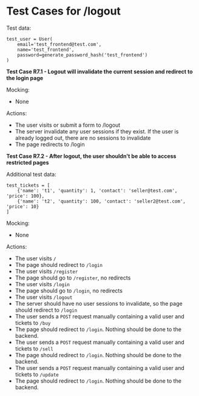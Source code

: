 # Test Cases for /logout

Test data:

```
test_user = User(
    email='test_frontend@test.com',
    name='test_frontend',
    password=generate_password_hash('test_frontend')
)
```

**Test Case R7.1 - Logout will invalidate the current session and redirect to the login page**

Mocking:

- None

Actions:

- The user visits or submit a form to /logout
- The server invalidate any user sessions if they exist. If the user is already logged out, there are no sessions to invalidate
- The page redirects to /login

**Test Case R7.2 - After logout, the user shouldn't be able to access restricted pages**

Additional test data:

```
test_tickets = [
    {'name': 't1', 'quantity': 1, 'contact': 'seller@test.com', 'price': 100},
    {'name': 't2', 'quantity': 100, 'contact': 'seller2@test.com', 'price': 10}
]
```

Mocking:

- None

Actions:

- The user visits `/`
- The page should redirect to `/login`
- The user visits `/register`
- The page should go to `/register`, no redirects
- The user visits `/login`
- The page should go to `/login`, no redirects
- The user visits `/logout`
- The server should have no user sessions to invalidate, so the page should redirect to `/login`
- The user sends a `POST` request manually containing a valid user and tickets to `/buy`
- The page should redirect to `/login`. Nothing should be done to the backend.
- The user sends a `POST` request manually containing a valid user and tickets to `/sell`
- The page should redirect to `/login`. Nothing should be done to the backend.
- The user sends a `POST` request manually containing a valid user and tickets to `/update`
- The page should redirect to `/login`. Nothing should be done to the backend.
